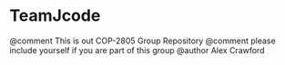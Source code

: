 # TeamJcode
@comment This is out COP-2805 Group Repository
@comment please include yourself if you are part of this group
@author Alex Crawford
